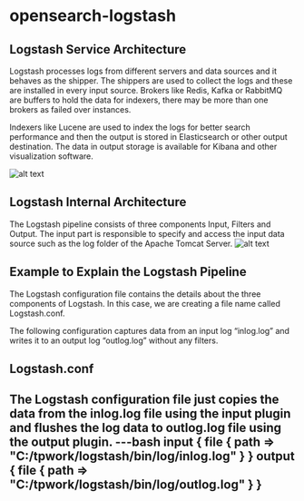 # opensearch-logstash

## Logstash Service Architecture
Logstash processes logs from different servers and data sources and it behaves as the shipper. The shippers are used to collect the logs and these are installed in every input source. Brokers like Redis, Kafka or RabbitMQ are buffers to hold the data for indexers, there may be more than one brokers as failed over instances.

Indexers like Lucene are used to index the logs for better search performance and then the output is stored in Elasticsearch or other output destination. The data in output storage is available for Kibana and other visualization software.

![alt text](https://github.com/hosseinpanahii/opensearch-logstash/blob/main/logstash_service_architecture.png)

## Logstash Internal Architecture

The Logstash pipeline consists of three components Input, Filters and Output. The input part is responsible to specify and access the input data source such as the log folder of the Apache Tomcat Server.
![alt text](https://github.com/hosseinpanahii/opensearch-logstash/blob/main/logstash_internal_architecture.png)

## Example to Explain the Logstash Pipeline
The Logstash configuration file contains the details about the three components of Logstash. In this case, we are creating a file name called Logstash.conf.

The following configuration captures data from an input log “inlog.log” and writes it to an output log “outlog.log” without any filters.

## Logstash.conf
The Logstash configuration file just copies the data from the inlog.log file using the input plugin and flushes the log data to outlog.log file using the output plugin.
---bash
input {
   file {
      path => "C:/tpwork/logstash/bin/log/inlog.log"
   }
}
output {
   file {
      path => "C:/tpwork/logstash/bin/log/outlog.log"
   }
}
---
